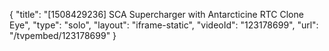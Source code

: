 {
    "title": "[1508429236] SCA Supercharger with Antarcticine   RTC Clone Eye",
    "type": "solo",
    "layout": "iframe-static",
    "videoId": "123178699",
    "url": "\/tvpembed\/123178699"
}